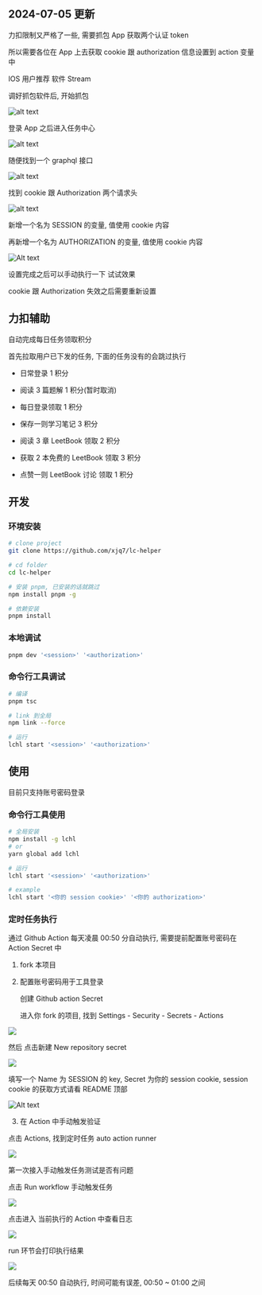 ## 2024-07-05 更新

力扣限制又严格了一些, 需要抓包 App 获取两个认证 token

所以需要各位在 App 上去获取 cookie 跟 authorization 信息设置到 action 变量中

IOS 用户推荐 软件 Stream

调好抓包软件后, 开始抓包

![alt text](ae22750779a0525daaf30a78450c2b8.jpg)

登录 App 之后进入任务中心

![alt text](e3bd55b5ff2ec265dfbfc9a96e566a6.jpg)

随便找到一个 graphql 接口

![alt text](9ae86673a9906519dcfeae5527ded17.jpg)

找到 cookie 跟 Authorization 两个请求头

![alt text](image.png)

新增一个名为 SESSION 的变量, 值使用 cookie 内容

再新增一个名为 AUTHORIZATION 的变量, 值使用 cookie 内容

![Alt text](1694178477619.png)

设置完成之后可以手动执行一下 试试效果

cookie 跟 Authorization 失效之后需要重新设置

## 力扣辅助

自动完成每日任务领取积分

首先拉取用户已下发的任务, 下面的任务没有的会跳过执行

- 日常登录 1 积分

- 阅读 3 篇题解 1 积分(暂时取消)

- 每日登录领取 1 积分

- 保存一则学习笔记 3 积分

- 阅读 3 章 LeetBook 领取 2 积分

- 获取 2 本免费的 LeetBook 领取 3 积分

- 点赞一则 LeetBook 讨论 领取 1 积分

## 开发

### 环境安装

```sh
# clone project
git clone https://github.com/xjq7/lc-helper

# cd folder
cd lc-helper

# 安装 pnpm, 已安装的话就跳过
npm install pnpm -g

# 依赖安装
pnpm install

```

### 本地调试

```sh
pnpm dev '<session>' '<authorization>'
```

### 命令行工具调试

```sh
# 编译
pnpm tsc

# link 到全局
npm link --force

# 运行
lchl start '<session>' '<authorization>'
```

## 使用

目前只支持账号密码登录

### 命令行工具使用

```sh
# 全局安装
npm install -g lchl
# or
yarn global add lchl

# 运行
lchl start '<session>' '<authorization>'

# example
lchl start '<你的 session cookie>' '<你的 authorization>'
```

### 定时任务执行

通过 Github Action 每天凌晨 00:50 分自动执行, 需要提前配置账号密码在 Action Secret 中

1. fork 本项目

2. 配置账号密码用于工具登录

   创建 Github action Secret

   进入你 fork 的项目, 找到 Settings - Security - Secrets - Actions

<img src="https://image.xjq.icu/2022/12/9/1670551463085_%E4%BC%81%E4%B8%9A%E5%BE%AE%E4%BF%A1%E6%88%AA%E5%9B%BE_16705514502048.png" />

然后 点击新建 New repository secret

<img src="https://image.xjq.icu/2022/12/9/1670551587314_%E4%BC%81%E4%B8%9A%E5%BE%AE%E4%BF%A1%E6%88%AA%E5%9B%BE_16705515849451.png" />

填写一个 Name 为 SESSION 的 key, Secret 为你的 session cookie, session cookie 的获取方式请看 README 顶部

![Alt text](1694179190029.png)

3. 在 Action 中手动触发验证

点击 Actions, 找到定时任务 auto action runner

<img src="https://image.xjq.icu/2022/12/9/1670551695863_%E4%BC%81%E4%B8%9A%E5%BE%AE%E4%BF%A1%E6%88%AA%E5%9B%BE_16705516929330.png" />

第一次接入手动触发任务测试是否有问题

点击 Run workflow 手动触发任务

<img src="https://image.xjq.icu/2022/12/9/1670551751162_%E4%BC%81%E4%B8%9A%E5%BE%AE%E4%BF%A1%E6%88%AA%E5%9B%BE_16705517507430.png" />

点击进入 当前执行的 Action 中查看日志

<img src="https://image.xjq.icu/2022/12/9/1670551827282_%E4%BC%81%E4%B8%9A%E5%BE%AE%E4%BF%A1%E6%88%AA%E5%9B%BE_16705518235339.png" />

run 环节会打印执行结果

<img src="https://image.xjq.icu/2022/12/9/1670551901400_%E4%BC%81%E4%B8%9A%E5%BE%AE%E4%BF%A1%E6%88%AA%E5%9B%BE_16705518993100.png" />

后续每天 00:50 自动执行, 时间可能有误差, 00:50 ~ 01:00 之间

